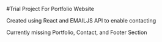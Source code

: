 #Trial Project For Portfolio Website

Created using React and EMAILJS API to enable contacting

Currently missing Portfolio, Contact, and Footer Section
